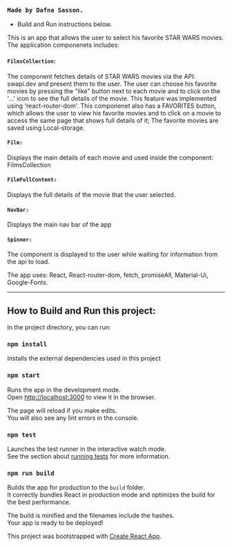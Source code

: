 ### `Made by Dafna Sasson.`

* Build and Run instructions below.

This is an app that allows the user to select his favorite STAR WARS movies.
The application componenets includes:

#### `FilmsCollection`:
The component fetches details of STAR WARS movies via the API: swapi.dev and present them to the user.
The user can choose his favorite movies by pressing the "like" button next to each movie 
and to click on the '...' icon to see the full details of the movie. This feature was implemented using 'react-router-dom'.
This componenet also has a FAVORITES button, which allows the user to view his favorite movies and to click on a movie
to access the same page that shows full details of it;
The favorite movies are saved using Local-storage.

#### `Film:`
Displays the main details of each movie and used inside the component: FilmsCollection

#### `FilmFullContent:`
Displays the full details of the movie that the user selected.

#### `NavBar:`
Displays the main nav bar of the app

#### `Spinner:`
The component is displayed to the user while waiting for information from the api to load.

The app uses:
React, React-router-dom, fetch, promiseAll, Material-Ui, Google-Fonts.

------------------------------------------------------------------------------------------

## How to Build and Run this project:

In the project directory, you can run:

### `npm install`
Installs the external dependencies used in this project

### `npm start`

Runs the app in the development mode.<br />
Open [http://localhost:3000](http://localhost:3000) to view it in the browser.

The page will reload if you make edits.<br />
You will also see any lint errors in the console.

### `npm test`

Launches the test runner in the interactive watch mode.<br />
See the section about [running tests](https://facebook.github.io/create-react-app/docs/running-tests) for more information.

### `npm run build`

Builds the app for production to the `build` folder.<br />
It correctly bundles React in production mode and optimizes the build for the best performance.

The build is minified and the filenames include the hashes.<br />
Your app is ready to be deployed!

This project was bootstrapped with [Create React App](https://github.com/facebook/create-react-app).
